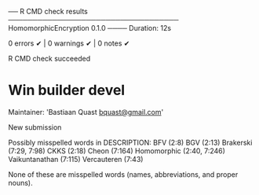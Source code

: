 ── R CMD check results ─────────────────────────────────── HomomorphicEncryption 0.1.0 ────
Duration: 12s

0 errors ✔ | 0 warnings ✔ | 0 notes ✔

R CMD check succeeded


# Win builder devel

Maintainer: 'Bastiaan Quast <bquast@gmail.com>'

New submission

Possibly misspelled words in DESCRIPTION:
  BFV (2:8)
  BGV (2:13)
  Brakerski (7:29, 7:98)
  CKKS (2:18)
  Cheon (7:164)
  Homomorphic (2:40, 7:246)
  Vaikuntanathan (7:115)
  Vercauteren (7:43)
  
None of these are misspelled words (names, abbreviations, and proper nouns).
